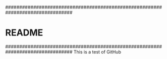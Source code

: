 ################################################################################
# README
################################################################################
This is a test of GitHub


